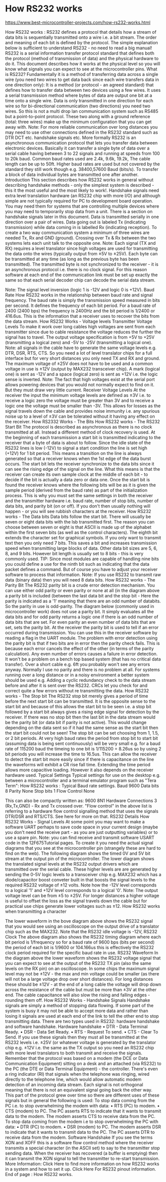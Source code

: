 # How RS232 works
https://www.best-microcontroller-projects.com/how-rs232-works.html

How RS232 works : RS232 defines a protocol that details how a stream of data bits is sequentially transmitted onto a wire i.e. a bit stream. The order and meaning of each bit is defined by the protocol. The simple explanation below is sufficient to understand RS232 - no need to read a big manual!
RS232 is a serial information transfer protocol standard that defines both the protocol (method of transmission of data) and the physical hardware to do it. This document describes how it works at the physical level so you will know what signals you can expect to see at the microcontroller pins.
What is RS232?
Fundamentally it is a method of transferring data across a single wire (you need two wires to get data back since each wire transfers data in one direction only):
It is a method (or protocol - an agreed standard) that defines how to transfer data between two devices using a few wires. It uses a serial transmission method where bytes of data are output one bit at a time onto a single wire.
Data is only transmitted in one direction for each wire so for bi-directional communication (two directions) you need two wires. So this is not a multi drop lan communication system such as RS485 but a point-to-point protocol.
These two along with a ground reference (total: three wires) make up the minimum configuration that you can get away with.
Note: For more reliable communication over long distances you may need to use other connections defined in the RS232 standard such as DTR DCT etc. handshake signals etc.
More formally RS232 is an asynchronous communication protocol that lets you transfer data between electronic devices.
Basically it can transfer a single byte of data over a serial cable having between 3 to 22 signals and running at speeds from 100 to 20k baud.  Common baud rates used are 2.4k, 9.6k, 19.2k,  The cable length can be up to 50ft.  Higher baud rates are used but not covered by the standard they still work though e.g. 38400,57600 Baud (bits/s).
To transfer a block of data individual bytes are transmitted one after another.
Introduction 
This section describes how RS232 works in general without describing handshake methods - only the simplest system is described - this it the most useful and the most likely to work!.
Handshake signals need extra level translation hardware (an RS232 chip with more I/O) and although simple are not typically required for PC to development board operation. You may need them for systems that are controlling multiple devices where you may need to temporarily stop data from a unit. There is a section on handshake signals later in this document.
Data is transmitted serially in one direction over a pair of wires. Data going out is labeled Tx (indicating transmission) while data coming in is labelled Rx (indicating reception). To create a two way communication system a minimum of three wires are needed Tx, Rx and GND (ground). Crossing over Tx & Rx between the two systems lets each unit talk to the opposite one.
Note: Each signal (TX and RX) requires a level translator since high voltages are used for transmitting the data onto the wires (typically output from ±5V to ±25V).
Each byte can be transmitted at any time (as long as the previous byte has been transmitted). The transmitted byte is not synchronized to the receiver - it is an asynchronous protocol i.e. there is no clock signal. For this reason software at each end of the communication link must be set up exactly the same so that each serial decoder chip can decode the serial data stream.
 

Note: The  signal level inversion (logic 1 is -12V and logic 0 is +12V).
Baud Rate
How RS232 works in the relationship between baud rate and signal frequency.
The baud rate is simply the transmission speed measured in bits per second. It defines the frequency of each bit period.
For a baud rate of 2400 (2400 bps) the frequency is 2400Hz and the bit period is 1/2400 or 416.6us. This is the information that a receiver uses to recover the bits from the data stream.
How RS232 Works - Voltage levels
Transmitter Voltage Levels
To make it work over long cables high voltages are sent from each transmitter since due to cable resistance the voltage reduces the further the signal has to travel. The output voltage specification is from +5V to +25V (transmitting a logical zero) and -5V to -25V (transmitting a logical one).
Note: all signals in the cable have to generate the same voltage levels e.g. DTR, DSR, RTS, CTS. So you need a lot of level translator chips for a full interface but for very short distances you only need TX and RX and ground.
The maximum voltage of ±25V does not have to be used and a common voltage in use is ±12V (output by MAX232 transceiver chip).
A mark (logical one) is sent as -12V and a space (logical zero) is sent as +12V i.e. the logic sense is inverted.
Note: The fact that high voltages exist at the serial port allows powering devices that you would not normally expect to find on it. But they must draw very little current.
Receiver Voltage Levels
At the receiver the input the minimum voltage levels are defined as ±3V i.e. to receive a logic zero the voltage must be greater than 3V and to receive a logic one the voltage must be smaller than -3V. This allows for losses as the signal travels down the cable and provides noise immunity i.e. any spurious noise up to a level of ±3V can be tolerated without it having any effect on the receiver.
How RS2332 Works - The Bits
How RS232 works - The RS232 Start Bit
The protocol is described as asynchronous as there is no clock transmitted at all. Instead a different method of clock recovery is used.
At the beginning of each transmission a start bit is transmitted indicating to the receiver that a byte of data is about to follow. Since the idle state of the RS232 lines is low (-12V) to signal a start condition the line is set high (+12V) for 1 bit period. This means a transition on the line is always generated so that a receiver knows when the 1st edge of the data burst occurs.
The start bit lets the receiver synchronize to the data bits since it can see the rising edge of the signal on the line. What this means is that the receiver can create its own sample clock at the middle of each bit - to decide if the bit is actually a data zero or data one. 
Once the start bit is found the receiver knows where the following bits will be as it is given the sample period (derived from the baud rate) as part of the initialization process. This is why you must set the same settings in both the receiver and the transmitter hardware i.e. baud rate, number of stop bits, number of data bits, and parity bit (on or off). If you don't then usually nothing will happen - or you will see rubbish characters at the receiver.
How RS232 works - The Data bits
Data bits follow the start bit. There will usually be seven or eight data bits with the lsb transmitted first. The reason you can choose between seven or eight is that ASCII is made up of the alphabet within the first seven bits (as well as the control characters). The eighth bit extends the character set for graphical symbols.
If you only want to transmit text then you only need 7 bits. This saves a bit and increases transmission speed when transmitting large blocks of data. Other data bit sizes are 5, 6, 8, and 9 bits.  However bit length is usually set to 8 bits - this is very commonly used.
TIP: Since most modules are capable of handling nine bits you could define a use for the ninth bit such as indicating that the data packet defines a command. But of course you have to adjust your receiver software to process that information.
Note: If you use RS232 to transmit raw data (binary data) then you will need 8 data bits.
How RS232 works - The Parity Bit
The RS232 parity bit is a crude error detection mechanism. You can use either odd parity or even parity or none at all (in the diagram above a parity bit is included (between the last data bit and the stop bit - Here the parity is indicated as a '1' meaning that there are an odd number of databits. So the parity in use is odd-parity. The diagram below (commonly used in microcontroller work) does not use a parity bit.
It simply evaluates all the data bits and for odd parity returns a logic one if there is an odd number of data bits that are set. For even parity an even number of data bits that are set, sets the parity bit.
At the receiver the parity bit is used to tell if an error occurred during transmission. You can use this in the receiver software by reading a flag in the UART module.
The problem with error detection using the parity bit is that if two bits are in error then the parity check fails. This is because each error cancels the effect of the other (in terms of the parity calculation). Any even number of errors causes a failure in error detection.
It won't be a problem on a bench top based system (that has no critical data transfer). Over a short cable e.g. 6ft you probably won't see any errors anyway. Normally I use no parity and there is no problem at all.
For systems running over a long distance or in a noisy environment a better system should be used e.g. Adding a cyclic redundancy check to the data stream before and after it is sent over the RS232. CRCs let you check for and correct quite a few errors without re transmitting the data.
How RS232 works - The Stop bit
The RS232 stop bit merely gives a period of time before the next start bit can be transmitted. It is the opposite sense to the start bit and because of this allows the start bit to be seen i.e. a stop bit followed by a start bit always gives a rising edge signal for detection by the receiver.
If there was no stop bit then the last bit in the data stream would be the parity bit (or data bit if parity is not active). This would change depending on the data sent so if it had the same sense as the start bit then the start bit could not be seen!
The stop bit can be set choosing from 1, 1.5, or 2 bit periods.
At very high baud rates the period from stop bit to start bit (assuming data is being sent continuously) will be very small e.g. for a baud rate of 115200 baud the timeing to one bit is 1/115200 = 8.26us so by using 2 bit periods you will increase the time to 16.5us. This can allow the receiver to detect the start bit more easily since if there is capacitance on the line the waveforms will exhibit a CR rise fall time. Extending the time period allows more capacitive loading. However it also depends on the receiver hardware used.
Typical Settings
Typical settings for use on the desktop e.g. between a microcontroller and a terminal emulator program such as "Tera Term":
How RS232 works : Typical Baud rate settings.
Baud	9600
Data bits	8
Parity	None
Stop bits	1
Flow Control	None

This can also be compactly written as:
9600 8N1
Hardware Connections 3 (Rx,Tx,GND) - Rx and Tx crossed over.
"Flow control" in the above list is referring to a hardware flow control signalling method that uses the signals DTR/DSR and RTS/CTS. See here for more on that.
RS232 Details
How RS232 Works - Signal Levels
At some point you may want to make a software UART perhaps to save code space in your current design (maybe you don't need the receive part - as you are just outputting variables) or to use a spare pin.
Note: you can find receive and transmit software USART code in the 12F675Tutorial pages.
To create it you need the actual signal diagrams that you see at the microcontroller pin (strangely these are hard to find on the web).
The following diagram shows the timed 0V and 5V bit stream at the output pin of the microcontroller. The lower diagram shows the translated signal levels at the RS232 output drivers which are transmitted over the serial cable.
These higher levels are are generated by sending the 0-5V logic levels to a transceiver chip e.g. MAX232 which has a diode/capacitor boost conveter built in that boosts the signal levels to the required RS232 voltage of ±12 volts. Note how the -12V level corresponds to a logical '1' and +12V level corresponds to a logical '0'.
Note: The output voltage level can be from ±5 to ±25V. For longer distances a higher voltage is useful to offset the loss as the signal travels down the cable but for practical use chips generate lower voltages such as ±12.
How RS232 works when transmitting a character

 
The lower waveform in the bove diagram above shows the RS232 signal that you would see using an oscilloscope on the output drive of a translator chip such as the MAX232. Note that the RS232 idle voltage is -12V,
RS232 Clock
The above diagram also shows the RS232 timing diagram where each bit period is 1/frequency so for a baud rate of 9600 bps (bits per second) the period of each bit is 1/9600 or 104.166us this is effectively the RS232 clock period required for the specific baud rate in use.
RS232 Waveform
In the diagram above the lower waveform shows the RS232 voltage signal that you can expect to see at the output of the RS232 TX pin (also the same levels on the RX pin) on an oscilloscope. In some chips the maximum signal level may not be ±12V - the max and min voltage could be smaller (as there will not be a large voltage drop over short distances). For long distances these should be ±12V - at the end of a long cable the voltage will drop down across the resistance of the cable but must be more than ±3V at the other end.
The cable capacitance will also slow the rising and falling edges - rounding them off.
How RS232 Works - Handshake Signals
Handshake signals are simply a method of stopping data flowing. If some part of the system is busy it may not be able to accept more data and rather than losing it signals are used at each end of the link to tell the other end to stop transmitting data. There are two types used in RS232: hardware handshake and software handshake.
Hardware handshake 
•	DTR - Data Terminal Ready.
•	DSR - Data Set Ready.
•	RTS - Request To send.
•	CTS - Clear To Send.
If you use these signals then they must all be transmitted at the RS232 levels i.e. ±25V (or whatever voltage is generated by the translator chip e.g. ±12V i.e. the same as the TX output so you need an RS232 chip with more level translators to both transmit and receive the signals.
Remember that the protocol was based on a modem (the DCE or Data Communication Equipment) sitting on a desk and an attached (via RS232) to the PC (the DTE or Data Terminal Equipment) - the controller. There's even a ring indicator (RI) that signals when the telephone was ringing, wired directly to the telephone line, which would allow automatic modem detection of an incoming data stream. 
Each signal is not orthogonal meaning that there is not an equivalent signal going back the other way. This part of the protocol grew over time so there are different uses of these signals but in general the following is used:
To stop data coming from the PC i.e. to stop overwhelming the modem with data:
•	RTS (PC) to modem.
•	CTS (modem) to PC.
The PC asserts RTS to indicate that it wants to transmit data to the modem. 
The modem asserts CTS to receive data from the PC. 
To stop data coming from the modem i.e to stop overwhelming the PC with data:
•	DTR (PC) to modem.
•	DSR (modem) to PC.
The modem asserts DSR to indicate that it wants to transmit data to the PC.
The PC asserts DTR to receive data from the modem.
Software Handshake
If you see the terms XON and XOFF this is a software flow control method where the receiver transmits a special character (in the ASCII set) to say to the transmitter stop sending data. When the receiver has recovered (a buffer is emptying) then it can transmit the XON signal to tell the transmitter to re-start transmission.
More Information:
Click Here to find more information on how RS232 works in a system and how to set it up.
Click Here For RS232 pinout information.
End of page : How RS232 works.
